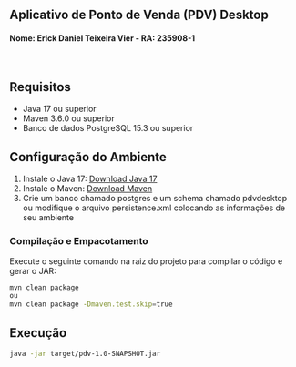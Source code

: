 ## Aplicativo de Ponto de Venda (PDV) Desktop

#### Nome: Erick Daniel Teixeira Vier - RA: 235908-1

<br>

## Requisitos
- Java 17 ou superior
- Maven 3.6.0 ou superior
- Banco de dados PostgreSQL 15.3 ou superior

## Configuração do Ambiente
1. Instale o Java 17: [Download Java 17](https://www.oracle.com/java/technologies/downloads/#java17)
2. Instale o Maven: [Download Maven](https://maven.apache.org/download.cgi)
3. Crie um banco chamado postgres e um schema chamado pdvdesktop ou modifique o arquivo persistence.xml colocando as informações de seu ambiente

### Compilação e Empacotamento
Execute o seguinte comando na raiz do projeto para compilar o código e gerar o JAR:

```bash
mvn clean package   
ou
mvn clean package -Dmaven.test.skip=true

```
## Execução

```bash
java -jar target/pdv-1.0-SNAPSHOT.jar
```
